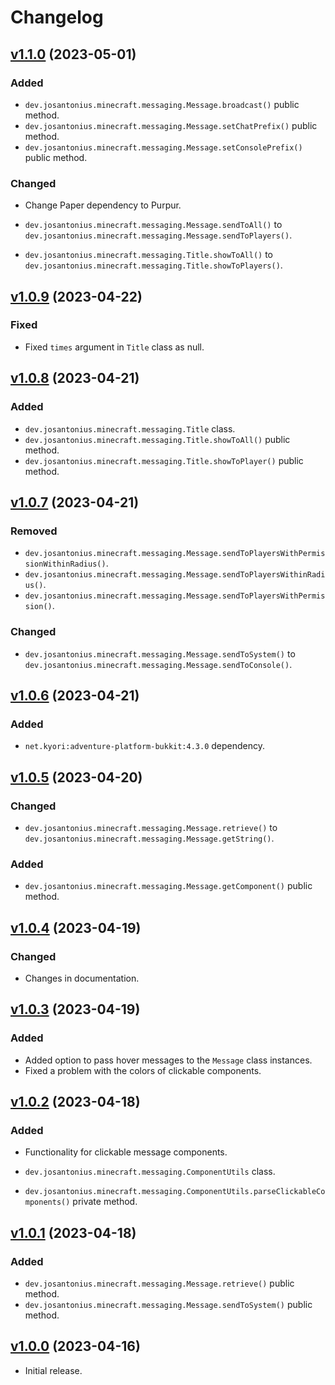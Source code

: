 # Changelog

## [v1.1.0](https://github.com/josantonius/minecraft-messaging/releases/tag/v1.1.0) (2023-05-01)

### Added

* `dev.josantonius.minecraft.messaging.Message.broadcast()` public method.
* `dev.josantonius.minecraft.messaging.Message.setChatPrefix()` public method.
* `dev.josantonius.minecraft.messaging.Message.setConsolePrefix()` public method.

### Changed

* Change Paper dependency to Purpur.

* `dev.josantonius.minecraft.messaging.Message.sendToAll()` to
`dev.josantonius.minecraft.messaging.Message.sendToPlayers()`.

* `dev.josantonius.minecraft.messaging.Title.showToAll()` to
`dev.josantonius.minecraft.messaging.Title.showToPlayers()`.

## [v1.0.9](https://github.com/josantonius/minecraft-messaging/releases/tag/v1.0.9) (2023-04-22)

### Fixed

* Fixed `times` argument in `Title` class as null.

## [v1.0.8](https://github.com/josantonius/minecraft-messaging/releases/tag/v1.0.8) (2023-04-21)

### Added

* `dev.josantonius.minecraft.messaging.Title` class.
* `dev.josantonius.minecraft.messaging.Title.showToAll()` public method.
* `dev.josantonius.minecraft.messaging.Title.showToPlayer()` public method.

## [v1.0.7](https://github.com/josantonius/minecraft-messaging/releases/tag/v1.0.7) (2023-04-21)

### Removed

* `dev.josantonius.minecraft.messaging.Message.sendToPlayersWithPermissionWithinRadius()`.
* `dev.josantonius.minecraft.messaging.Message.sendToPlayersWithinRadius()`.
* `dev.josantonius.minecraft.messaging.Message.sendToPlayersWithPermission()`.

### Changed

* `dev.josantonius.minecraft.messaging.Message.sendToSystem()` to
`dev.josantonius.minecraft.messaging.Message.sendToConsole()`.

## [v1.0.6](https://github.com/josantonius/minecraft-messaging/releases/tag/v1.0.6) (2023-04-21)

### Added

* `net.kyori:adventure-platform-bukkit:4.3.0` dependency.

## [v1.0.5](https://github.com/josantonius/minecraft-messaging/releases/tag/v1.0.5) (2023-04-20)

### Changed

* `dev.josantonius.minecraft.messaging.Message.retrieve()` to
`dev.josantonius.minecraft.messaging.Message.getString()`.

### Added

* `dev.josantonius.minecraft.messaging.Message.getComponent()` public method.

## [v1.0.4](https://github.com/josantonius/minecraft-messaging/releases/tag/v1.0.4) (2023-04-19)

### Changed

* Changes in documentation.

## [v1.0.3](https://github.com/josantonius/minecraft-messaging/releases/tag/v1.0.3) (2023-04-19)

### Added

* Added option to pass hover messages to the `Message` class instances.
* Fixed a problem with the colors of clickable components.

## [v1.0.2](https://github.com/josantonius/minecraft-messaging/releases/tag/v1.0.2) (2023-04-18)

### Added

* Functionality for clickable message components.

* `dev.josantonius.minecraft.messaging.ComponentUtils` class.
* `dev.josantonius.minecraft.messaging.ComponentUtils.parseClickableComponents()` private method.

## [v1.0.1](https://github.com/josantonius/minecraft-messaging/releases/tag/v1.0.1) (2023-04-18)

### Added

* `dev.josantonius.minecraft.messaging.Message.retrieve()` public method.
* `dev.josantonius.minecraft.messaging.Message.sendToSystem()` public method.

## [v1.0.0](https://github.com/josantonius/minecraft-messaging/releases/tag/v1.0.0) (2023-04-16)

* Initial release.
